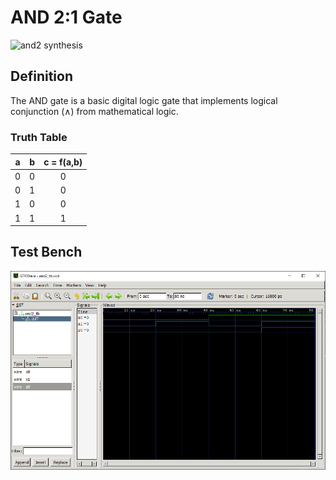 # AND 2:1 Gate

![and2 synthesis](./synteshis.png "AND 2:1 Synthesis")

## Definition
The AND gate is a basic digital logic gate that implements logical conjunction (∧) from mathematical logic.

### Truth Table
|a | b |c = f(a,b)|
|:---:|:---:|:---:|
|0| 0| 0|
|0| 1| 0|
|1| 0| 0|
|1| 1| 1|

## Test Bench
![and2 tb](./and2_tb.png "AND 2:1 Test Bench")
